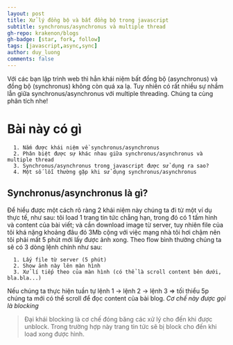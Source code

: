 ```yaml
---
layout: post
title: Xử lý đồng bộ và bất đồng bộ trong javascript
subtitle: synchronus/asynchronus và multiple thread
gh-repo: krakenon/blogs
gh-badge: [star, fork, follow]
tags: [javascript,async,sync]
author: duy_luong
comments: false
---
```


Với các bạn lập trình web thì hẳn khái niệm bất đồng bộ (asynchronus) và đồng bộ (synchronus) không còn quá xa lạ. Tuy nhiên có rất nhiều sự nhầm lẫn giữa synchronus/asynchronus với multiple threading. Chúng ta cùng phân tích nhe!

# Bài này có gì
```
  1. Nắm được khái niệm về synchronus/asynchronus
  2. Phân biệt được sự khác nhau giữa synchronus/asynchronus và multiple thread
  3. Synchronus/asynchronus trong javascript được sử dụng ra sao?
  4. Một số lỗi thường gặp khi sử dụng synchronus/asynchronus
```

## Synchronus/asynchronus là gì?

Để hiểu được một cách rõ ràng 2 khái niệm này chúng ta đi từ một ví dụ thực tế, như sau: tôi load 1 trang tin tức chẳng hạn, trong đó có 1 tấm hình và content của bài viết; và cần download image từ server, tuy nhiên file của tôi khá nặng khoảng đâu đó 3Mb cộng với việc mạng nhà tôi hơi chậm nên tôi phải mất 5 phút mới lấy được ảnh xong.
Theo flow bình thường chúng ta sẽ có 3 dòng lệnh chính như sau:
```
  1. Lấy file từ server (5 phút)
  2. Show ảnh này lên màn hình
  3. Xử lí tiếp theo của màn hình (có thể là scroll content bên dưới, bla.bla...)
```
Nếu chúng ta thực hiện tuần tự lệnh 1 -> lệnh 2 -> lệnh 3 => tối thiểu 5p chúng ta mới có thể scroll để đọc content của bài blog.
*Cơ chế này được gọi là blocking*
> Đại khái blocking là cơ chế đóng băng các xử lý cho đến khi được unblock. Trong trường hợp này trang tin tức sẽ bị block cho đến khi load xong được hình.


